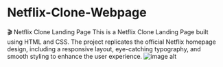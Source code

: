 # Netflix-Clone-Webpage
🎬 Netflix Clone Landing Page This is a Netflix Clone Landing Page built using HTML and CSS. The project replicates the official Netflix homepage design, including a responsive layout, eye-catching typography, and smooth styling to enhance the user experience.
![image alt]([(https://github.com/Arax007/Netflix-Clone-Webpage/blob/7a81c8ad60f1aaa18c58bd929f7f8511abccb42c/Screenshot%202025-02-04%20202237.png))
